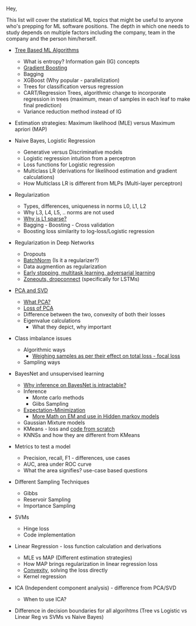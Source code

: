 Hey,

This list will cover the statistical ML topics that might be useful to anyone who's prepping for ML software positions. The depth in which one needs to study depends on multiple factors including the company, team in the company and the person him/herself.

* [Tree Based ML Algorithms](https://www.analyticsvidhya.com/blog/2016/04/tree-based-algorithms-complete-tutorial-scratch-in-python/)
 
    * What is entropy? Information gain (IG) concepts
    * [Gradient Boosting](https://en.wikipedia.org/wiki/Gradient_boosting) 
    * Bagging 
    * XGBoost (Why popular - parallelization)
    * Trees for classification versus regression
    * CART/Regression Trees, algorithmic change to incorporate regression in trees (maximum, mean of samples in each leaf to make final prediction)
    * Variance reduction method instead of IG

* Estimation strategies: Maximum likelihood (MLE) versus Maximum apriori (MAP)

* Naive Bayes, Logistic Regression
    * Generative versus Discriminative models
    * Logistic regression intuition from a perceptron
    * Loss functions for Logistic regression
    * Multiclass LR (derivations for likelihood estimation and gradient calculations)
    * How Multiclass LR is different from MLPs (Multi-layer perceptron)

* Regularization
    * Types, differences, uniqueness in norms L0, L1, L2 
    * Why L3, L4, L5, .. norms are not used
    * [Why is L1 sparse?](https://stats.stackexchange.com/questions/45643/why-l1-norm-for-sparse-models)
    * Bagging - Boosting - Cross validation
    * Boosting loss similarity to log-loss/Logistic regression

* Regularization in Deep Networks
    * Dropouts
    * [BatchNorm](https://www.quora.com/Is-there-a-theory-for-why-batch-normalization-has-a-regularizing-effect) (Is it a regularizer?)
    * Data augmention as regularization
    * [Early stopping, multitask learning, adversarial learning](https://towardsdatascience.com/regularization-techniques-for-neural-networks-e55f295f2866)
    * [Zoneouts, dropconnect](https://medium.com/@bingobee01/a-review-of-dropout-as-applied-to-rnns-72e79ecd5b7b) (specifically for LSTMs)

* [PCA and SVD](https://stats.stackexchange.com/questions/134282/relationship-between-svd-and-pca-how-to-use-svd-to-perform-pca)
    * [What PCA?](https://towardsdatascience.com/a-one-stop-shop-for-principal-component-analysis-5582fb7e0a9c)
    * [Loss of PCA](http://alexhwilliams.info/itsneuronalblog/2016/03/27/pca/)
    * Difference between the two, convexity of both their losses
    * Eigenvalue calculations
        * What they depict, why important
    
* Class imbalance issues
    * Algorithmic ways
        * [Weighing samples as per their effect on total loss - focal loss](https://medium.com/analytics-vidhya/how-focal-loss-fixes-the-class-imbalance-problem-in-object-detection-3d2e1c4da8d7)
    * Sampling ways 

* BayesNet and unsupervised learning
    * [Why inference on BayesNet is intractable?](https://www.quora.com/Why-is-exact-inference-in-a-bayesian-network-intractable)
    * Inference
        * Monte carlo methods
        * Giibs Sampling
    * [Expectation-Minimization](http://cs229.stanford.edu/notes/cs229-notes7b.pdf)
        * [More Math on EM and use in Hidden markov models](www.cs.cmu.edu/~aarti/Class/10701/readings/gentle_tut_HMM.pdf)
    * Gaussian Mixture models
    * KMeans - loss and [code from scratch](http://www.datasciencecourse.org/notes/unsupervised/)
    * KNNSs and how they are different from KMeans

* Metrics to test a model
    * Precision, recall, F1 - differences, use cases
    * AUC, area under ROC curve
    * What the area signifies? use-case based questions

* Different Sampling Techniques
    * Gibbs
    * Reservoir Sampling
    * Importance Sampling

* SVMs
    * Hinge loss
    * Code implementation

* Linear Regression - loss function calculation and derivations
    * MLE vs MAP (Different estimation strategies)
    * How MAP brings regularization in linear regression loss
    * [Convexity](https://stats.stackexchange.com/questions/160179/do-we-need-gradient-descent-to-find-the-coefficients-of-a-linear-regression-mode/164164%23164164), solving the loss directly 
    * Kernel regression

* ICA (Independent component analysis) - difference from PCA/SVD
    * When to use ICA?

* Difference in decision boundaries for all algorihtms (Tree vs Logistic vs Linear Reg vs SVMs vs Naive Bayes)









    